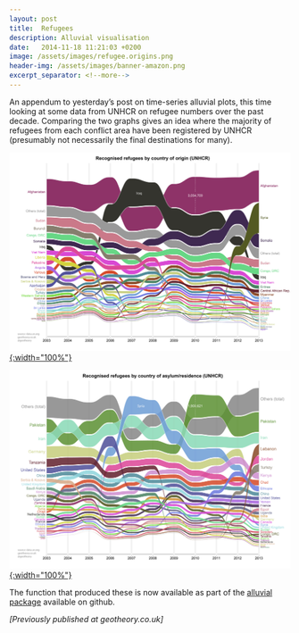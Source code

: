 ```yaml
---
layout: post
title:  Refugees
description: Alluvial visualisation
date:   2014-11-18 11:21:03 +0200
image: /assets/images/refugee.origins.png
header-img: /assets/images/banner-amazon.png
excerpt_separator: <!--more-->
---
```

An appendum to yesterday’s post on time-series alluvial plots, this time looking at some data from UNHCR on refugee numbers over the past decade. Comparing the two graphs gives an idea where the majority of refugees from each conflict area have been registered by UNHCR (presumably not necessarily the final destinations for many).

<!--more-->

[ ![Alluvial plot of refugee origin countries](/assets/images/refugee.origins.png){:width="100%"} ](/assets/images/refugee.origins.png)

[ ![Alluvial plot of refugee destination countries](/assets/images/refugee.destinations.png){:width="100%"} ](/assets/images/refugee.destinations.png)

The function that produced these is now available as part of the [alluvial package](https://github.com/mbojan/alluvial) available on github.

_[Previously published at geotheory.co.uk]_
